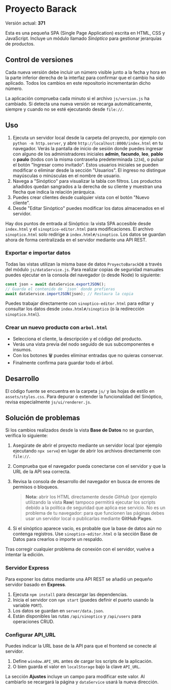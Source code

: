 # Proyecto Barack

Versión actual: **371**

Esta es una pequeña SPA (Single Page Application) escrita en HTML, CSS y JavaScript.
Incluye un módulo llamado *Sinóptico* para gestionar jerarquías de productos.

## Control de versiones

Cada nueva versión debe incluir un número visible junto a la fecha y hora en la parte inferior derecha de la interfaz para confirmar que el cambio ha sido aplicado.
Todos los cambios en este repositorio incrementarán dicho número.

La aplicación comprueba cada minuto si el archivo `js/version.js` ha
cambiado. Si detecta una nueva versión se recarga automáticamente,
siempre y cuando no se esté ejecutando desde `file://`.

## Uso

1. Ejecuta un servidor local desde la carpeta del proyecto, por ejemplo
  con `python -m http.server`, y abre `http://localhost:8000/index.html` en
  tu navegador. Verás la pantalla de inicio de sesión donde puedes ingresar
  con alguno de los administradores iniciales **admin**, **facundo**, **leo**, **pablo** o
  **paulo** (todos con la misma contraseña predeterminada `1234`), o pulsar el botón
  "Ingresar como invitado". Estos usuarios iniciales se pueden modificar o
  eliminar desde la
  sección "Usuarios".
  El ingreso no distingue mayúsculas o minúsculas en el nombre de usuario.
2. Navega a "Sinóptico" para visualizar la tabla con filtros.
   Los productos añadidos quedan sangrados a la derecha de su cliente y
   muestran una flecha que indica la relación jerárquica.
3. Puedes crear clientes desde cualquier vista con el botón "Nuevo cliente".
4. Desde "Editar Sinóptico" puedes modificar los datos almacenados en el
   servidor.

Hay dos puntos de entrada al Sinóptico: la vista SPA accesible desde `index.html` y el `sinoptico-editor.html` para modificaciones. El archivo `sinoptico.html` solo redirige a `index.html#/sinoptico`.
Los datos se guardan ahora de forma centralizada en el servidor mediante una API REST.

### Exportar e importar datos

Todas las vistas utilizan la misma base de datos `ProyectoBarackDB` a través del
módulo `js/dataService.js`. Para realizar copias de seguridad manuales puedes
ejecutar en la consola del navegador (o desde Node) lo siguiente:

```js
const json = await dataService.exportJSON();
// Guarda el contenido de `json` donde prefieras
await dataService.importJSON(json); // Restaura la copia
```


Puedes trabajar directamente con `sinoptico-editor.html` para editar y consultar los datos desde `index.html#/sinoptico` (o la redirección `sinoptico.html`).

### Crear un nuevo producto con `arbol.html`

- Selecciona el cliente, la descripción y el código del producto.
- Verás una vista previa del nodo seguido de sus subcomponentes e insumos.
- Con los botones 🗑 puedes eliminar entradas que no quieras conservar.
- Finalmente confirma para guardar todo el árbol.

## Desarrollo

El código fuente se encuentra en la carpeta `js/` y las hojas de estilo en
`assets/styles.css`. Para depurar o extender la funcionalidad del Sinóptico,
revisa especialmente `js/ui/renderer.js`.

## Solución de problemas

Si los cambios realizados desde la vista **Base de Datos** no se guardan,
verifica lo siguiente:

1. Asegúrate de abrir el proyecto mediante un servidor local (por ejemplo
   ejecutando `npx serve`) en lugar de abrir los archivos directamente con
   `file://`.
2. Comprueba que el navegador pueda conectarse con el servidor y que la URL de la API sea correcta.
3. Revisa la consola de desarrollo del navegador en busca de errores de
   permisos o bloqueos.

   > **Nota:** abrir los HTML directamente desde _GitHub_ (por ejemplo
   utilizando la vista **Raw**) tampoco permitirá ejecutar los scripts debido a
   la política de seguridad que aplica ese servicio. No es un problema de tu
   navegador: para que funcionen las páginas debes usar un servidor local o
   publicarlas mediante **GitHub Pages**.

4. Si el sinóptico aparece vacío, es probable que la base de datos aún no
   contenga registros. Use `sinoptico-editor.html` o la sección Base de Datos
   para crearlos o importe un respaldo.

Tras corregir cualquier problema de conexión con el servidor, vuelve a
intentar la edición.

### Servidor Express

Para exponer los datos mediante una API REST se añadió un pequeño servidor basado en **Express**.

1. Ejecuta `npm install` para descargar las dependencias.
2. Inicia el servidor con `npm start` (puedes definir el puerto usando la variable `PORT`).
3. Los datos se guardan en `server/data.json`.
4. Están disponibles las rutas `/api/sinoptico` y `/api/users` para operaciones CRUD.

### Configurar API_URL

Puedes indicar la URL base de la API para que el frontend se conecte al servidor.

1. Define `window.API_URL` antes de cargar los scripts de la aplicación.
2. O bien guarda el valor en `localStorage` bajo la clave `API_URL`.

La sección **Ajustes** incluye un campo para modificar este valor. Al cambiarlo
se recargará la página y `dataService` usará la nueva dirección.

